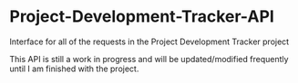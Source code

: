 # Project-Development-Tracker-API
Interface for all of the requests in the Project Development Tracker project

This API is still a work in progress and will be updated/modified frequently until I am finished with the project.
